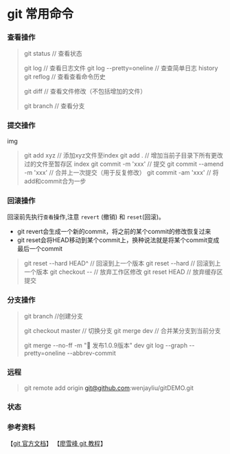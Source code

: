 git 常用命令  
====


### 查看操作  
> git status                        // 查看状态
> 
> git log                           // 查看日志文件
> git log --pretty=oneline          // 查查简单日志 history
> git reflog                        // 查看查看命令历史
> 
> git diff                          // 查看文件修改（不包括增加的文件）
> 
> git branch                        // 查看分支


### 提交操作
img

> git add xyz                       // 添加xyz文件至index
> git add .                         // 增加当前子目录下所有更改过的文件至暂存区 index
> git commit -m 'xxx'               // 提交
> git commit --amend -m 'xxx'       // 合并上一次提交（用于反复修改）
> git commit -am 'xxx'              // 将add和commit合为一步

### 回滚操作  
回滚前先执行`查看`操作,注意 `revert` (撤销) 和 `reset`(回滚)。  
- git revert会生成一个新的commit，将之前的某个commit的修改恢复过来
- git reset会将HEAD移动到某个commit上，换种说法就是将某个commit变成最后一个commit

> git reset --hard HEAD^            // 回滚到上一个版本
> git reset --hard                  // 回滚到上一个版本
> git checkout -- <file>            // 放弃工作区修改
> git reset HEAD <file>             // 放弃缓存区提交

### 分支操作

> git branch <name>                  //创建分支
> 
> git checkout master                // 切换分支
> git merge dev                      // 合并某分支到当前分支
> 
> git merge --no-ff -m ":bookmark: 发布1.0.9版本" dev
> git log --graph --pretty=oneline --abbrev-commit




### 远程

> git remote add origin git@github.com:wenjayliu/gitDEMO.git

### 状态
[](https://www.liaoxuefeng.com/files/attachments/0013849077337835a877df2d26742b88dd7f56a6ace3ecf000/0)







### 参考资料
【[git 官方文档](https://git-scm.com/docs)】
【[廖雪峰 git 教程](https://www.liaoxuefeng.com/wiki/0013739516305929606dd18361248578c67b8067c8c017b000)】